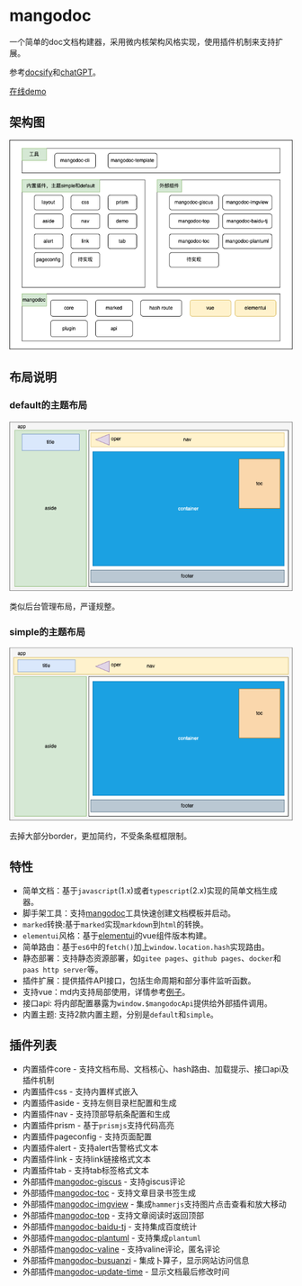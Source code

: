 # mangodoc
一个简单的doc文档构建器，采用微内核架构风格实现，使用插件机制来支持扩展。

参考[docsify](https://docsify.js.org/#/zh-cn/)和[chatGPT](https://chat.openai.com/chat)。

[在线demo](https://mangodoc.meiflower.top)

## 架构图

![](static/images/arch.drawio.png)

## 布局说明
### default的主题布局
![](static/images/layout.drawio.png)

类似后台管理布局，严谨规整。

### simple的主题布局
![](static/images/layout-simple.drawio.png)

去掉大部分border，更加简约，不受条条框框限制。

## 特性
* 简单文档：基于`javascript`(1.x)或者`typescript`(2.x)实现的简单文档生成器。
* 脚手架工具：支持[mangodoc](https://github.com/mg0324/mangodoc-cli)工具快速创建文档模板并启动。
* `marked`转换:基于`marked`实现`markdown`到`html`的转换。
* `elementui`风格：基于[elementui](https://element.eleme.cn/#/zh-CN/component/installation)的vue组件版本构建。
* 简单路由：基于`es6`中的`fetch()`加上`window.location.hash`实现路由。
* 静态部署：支持静态资源部署，如`gitee pages`、`github pages`、`docker`和`paas http server`等。
* 插件扩展：提供插件API接口，包括生命周期和部分事件监听函数。
* 支持vue：md内支持局部使用，详情参考[例子](#/demo/elementui)。
* 接口api: 将内部配置暴露为`window.$mangodocApi`提供给外部插件调用。
* 内置主题: 支持2款内置主题，分别是`default`和`simple`。

## 插件列表
* 内置插件core - 支持文档布局、文档核心、hash路由、加载提示、接口api及插件机制
* 内置插件css - 支持内置样式嵌入
* 内置插件aside - 支持左侧目录栏配置和生成
* 内置插件nav - 支持顶部导航条配置和生成
* 内置插件prism - 基于`prismjs`支持代码高亮
* 内置插件pageconfig - 支持页面配置
* 内置插件alert - 支持alert告警格式文本
* 内置插件link - 支持link链接格式文本
* 内置插件tab - 支持tab标签格式文本
* 外部插件[mangodoc-giscus](https://github.com/mg0324/mangodoc-giscus) - 支持giscus评论
* 外部插件[mangodoc-toc](https://github.com/mg0324/mangodoc-toc) - 支持文章目录书签生成
* 外部插件[mangodoc-imgview](https://github.com/mg0324/mangodoc-imgview) - 集成`hammerjs`支持图片点击查看和放大移动
* 外部插件[mangodoc-top](https://github.com/mg0324/mangodoc-top) - 支持文章阅读时返回顶部
* 外部插件[mangodoc-baidu-tj](https://github.com/mg0324/mangodoc-baidu-tj) - 支持集成百度统计
* 外部插件[mangodoc-plantuml](https://github.com/mg0324/mangodoc-plantuml) - 支持集成`plantuml`
* 外部插件[mangodoc-valine](https://github.com/mg0324/mangodoc-valine) - 支持valine评论，匿名评论
* 外部插件[mangodoc-busuanzi](https://github.com/mg0324/mangodoc-busuanzi) - 集成卜算子，显示网站访问信息
* 外部插件[mangodoc-update-time](https://github.com/mg0324/mangodoc-update-time) - 显示文档最后修改时间

